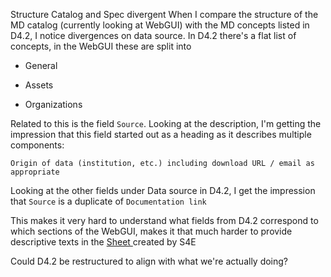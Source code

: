 Structure Catalog and Spec divergent
When I compare the structure of the MD catalog (currently looking at WebGUI) with the MD concepts listed in D4.2, I notice divergences on data source. In D4.2 there's a flat list of concepts, in the WebGUI these are split into 
- General
- Assets
- Organizations

Related to this is the field `Source`. Looking at the description, I'm getting the impression that this field started out as a heading as it describes multiple components:

`Origin of data (institution, etc.) including download URL / email as appropriate` 

Looking at the other fields under Data source in D4.2, I get the impression that `Source` is a duplicate of `Documentation link`

This makes it very hard to understand what fields from D4.2 correspond to which sections of the WebGUI, makes it that much harder to provide descriptive texts in the [Sheet ](https://nilu365.sharepoint.com/:x:/r/sites/Horizon2021_CUBE/Shared%20Documents/WP4%20-%20share/Catalog/catalog_editor_GUI_text.xlsx?d=w303dddb27fcb4e7c82e851c3476738f7&csf=1&web=1&e=I8iDAf) created by S4E

Could D4.2 be restructured to align with what we're actually doing?